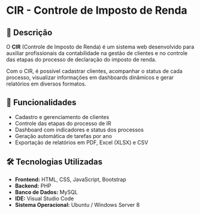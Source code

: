 # CIR - Controle de Imposto de Renda

## 📌 Descrição

O **CIR** (Controle de Imposto de Renda) é um sistema web desenvolvido para auxiliar profissionais da contabilidade na gestão de clientes e no controle das etapas do processo de declaração do imposto de renda.

Com o CIR, é possível cadastrar clientes, acompanhar o status de cada processo, visualizar informações em dashboards dinâmicos e gerar relatórios em diversos formatos.

## 🚀 Funcionalidades

- Cadastro e gerenciamento de clientes
- Controle das etapas do processo de IR
- Dashboard com indicadores e status dos processos
- Geração automática de tarefas por ano
- Exportação de relatórios em PDF, Excel (XLSX) e CSV

## 🛠️ Tecnologias Utilizadas

- **Frontend:** HTML, CSS, JavaScript, Bootstrap
- **Backend:** PHP
- **Banco de Dados:** MySQL
- **IDE:** Visual Studio Code
- **Sistema Operacional:** Ubuntu / Windows Server 8


